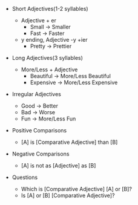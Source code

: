 - Short Adjectives(1-2 syllables)
  - Adjective + er
    - Small -> Smaller
    - Fast -> Faster
  - y ending, Adjective -y +ier
    - Pretty -> Prettier

- Long Adjectives(3 syllables)
  - More/Less + Adjective
    - Beautiful -> More/Less Beautiful
    - Expensive -> More/Less Expensive

- Irregular Adjectives
  - Good -> Better
  - Bad -> Worse
  - Fun -> More/Less Fun

- Positive Comparisons
  - [A] is [Comparative Adjective] than [B]

- Negative Comparisons
  - [A] is not as [Adjective] as [B]

- Questions
  - Which is [Comparative Adjective] [A] or [B]?
  - Is [A] or [B] [Comparative Adjective]?
